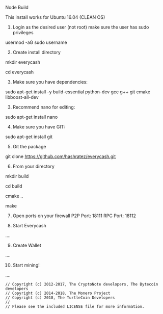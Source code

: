 Node Build

This install works for Ubuntu 16.04 (CLEAN OS)

1. Login as the desired user (not root) make sure the user has sudo privileges

usermod -aG sudo username 

2. Create install directory

mkdir everycash

cd everycash

3. Make sure you have dependencies:

sudo apt-get install -y build-essential python-dev gcc g++ git cmake libboost-all-dev

3. Recommend nano for editing: 

sudo apt-get install nano

4. Make sure you have GIT: 

sudo apt-get install git

5. Git the package

git clone https://github.com/hashratez/everycash.git

6. From your directory

mkdir build

cd build

cmake ..

make

7.  Open ports on your firewall
P2P Port: 18111
RPC Port: 18112

8. Start Everycash 

....

9. Create Wallet

....

10. Start mining!

....






```
// Copyright (c) 2012-2017, The CryptoNote developers, The Bytecoin developers
// Copyright (c) 2014-2018, The Monero Project
// Copyright (c) 2018, The TurtleCoin Developers
// 
// Please see the included LICENSE file for more information.
```
